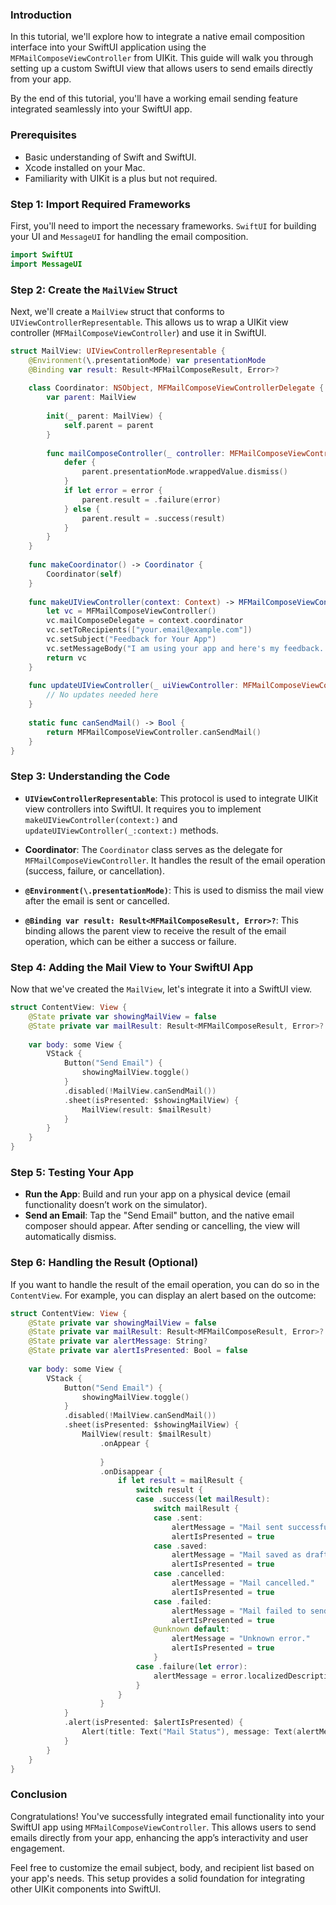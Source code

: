 ### Introduction

In this tutorial, we'll explore how to integrate a native email composition interface into your SwiftUI application using the `MFMailComposeViewController` from UIKit. This guide will walk you through setting up a custom SwiftUI view that allows users to send emails directly from your app.

By the end of this tutorial, you'll have a working email sending feature integrated seamlessly into your SwiftUI app.

### Prerequisites

- Basic understanding of Swift and SwiftUI.
- Xcode installed on your Mac.
- Familiarity with UIKit is a plus but not required.

### Step 1: Import Required Frameworks

First, you'll need to import the necessary frameworks. `SwiftUI` for building your UI and `MessageUI` for handling the email composition.

```swift
import SwiftUI
import MessageUI
```

### Step 2: Create the `MailView` Struct

Next, we'll create a `MailView` struct that conforms to `UIViewControllerRepresentable`. This allows us to wrap a UIKit view controller (`MFMailComposeViewController`) and use it in SwiftUI.

```swift
struct MailView: UIViewControllerRepresentable {
    @Environment(\.presentationMode) var presentationMode
    @Binding var result: Result<MFMailComposeResult, Error>?
    
    class Coordinator: NSObject, MFMailComposeViewControllerDelegate {
        var parent: MailView
        
        init(_ parent: MailView) {
            self.parent = parent
        }
        
        func mailComposeController(_ controller: MFMailComposeViewController, didFinishWith result: MFMailComposeResult, error: Error?) {
            defer {
                parent.presentationMode.wrappedValue.dismiss()
            }
            if let error = error {
                parent.result = .failure(error)
            } else {
                parent.result = .success(result)
            }
        }
    }
    
    func makeCoordinator() -> Coordinator {
        Coordinator(self)
    }
    
    func makeUIViewController(context: Context) -> MFMailComposeViewController {
        let vc = MFMailComposeViewController()
        vc.mailComposeDelegate = context.coordinator
        vc.setToRecipients(["your.email@example.com"])
        vc.setSubject("Feedback for Your App")
        vc.setMessageBody("I am using your app and here's my feedback...", isHTML: false)
        return vc
    }
    
    func updateUIViewController(_ uiViewController: MFMailComposeViewController, context: Context) {
        // No updates needed here
    }
    
    static func canSendMail() -> Bool {
        return MFMailComposeViewController.canSendMail()
    }
}
```

### Step 3: Understanding the Code

- **`UIViewControllerRepresentable`**: This protocol is used to integrate UIKit view controllers into SwiftUI. It requires you to implement `makeUIViewController(context:)` and `updateUIViewController(_:context:)` methods.

- **Coordinator**: The `Coordinator` class serves as the delegate for `MFMailComposeViewController`. It handles the result of the email operation (success, failure, or cancellation).

- **`@Environment(\.presentationMode)`**: This is used to dismiss the mail view after the email is sent or cancelled.

- **`@Binding var result: Result<MFMailComposeResult, Error>?`**: This binding allows the parent view to receive the result of the email operation, which can be either a success or failure.

### Step 4: Adding the Mail View to Your SwiftUI App

Now that we've created the `MailView`, let's integrate it into a SwiftUI view.

```swift
struct ContentView: View {
    @State private var showingMailView = false
    @State private var mailResult: Result<MFMailComposeResult, Error>? = nil
    
    var body: some View {
        VStack {
            Button("Send Email") {
                showingMailView.toggle()
            }
            .disabled(!MailView.canSendMail())
            .sheet(isPresented: $showingMailView) {
                MailView(result: $mailResult)
            }
        }
    }
}
```

### Step 5: Testing Your App

- **Run the App**: Build and run your app on a physical device (email functionality doesn’t work on the simulator).
- **Send an Email**: Tap the "Send Email" button, and the native email composer should appear. After sending or cancelling, the view will automatically dismiss.

### Step 6: Handling the Result (Optional)

If you want to handle the result of the email operation, you can do so in the `ContentView`. For example, you can display an alert based on the outcome:

```swift
struct ContentView: View {
    @State private var showingMailView = false
    @State private var mailResult: Result<MFMailComposeResult, Error>? = nil
    @State private var alertMessage: String?
    @State private var alertIsPresented: Bool = false
    
    var body: some View {
        VStack {
            Button("Send Email") {
                showingMailView.toggle()
            }
            .disabled(!MailView.canSendMail())
            .sheet(isPresented: $showingMailView) {
                MailView(result: $mailResult)
                    .onAppear {
                        
                    }
                    .onDisappear {
                        if let result = mailResult {
                            switch result {
                            case .success(let mailResult):
                                switch mailResult {
                                case .sent:
                                    alertMessage = "Mail sent successfully!"
                                    alertIsPresented = true
                                case .saved:
                                    alertMessage = "Mail saved as draft."
                                    alertIsPresented = true
                                case .cancelled:
                                    alertMessage = "Mail cancelled."
                                    alertIsPresented = true
                                case .failed:
                                    alertMessage = "Mail failed to send."
                                    alertIsPresented = true
                                @unknown default:
                                    alertMessage = "Unknown error."
                                    alertIsPresented = true
                                }
                            case .failure(let error):
                                alertMessage = error.localizedDescription
                            }
                        }
                    }
            }
            .alert(isPresented: $alertIsPresented) {
                Alert(title: Text("Mail Status"), message: Text(alertMessage!), dismissButton: .default(Text("OK")))
            }
        }
    }
}
```

### Conclusion

Congratulations! You've successfully integrated email functionality into your SwiftUI app using `MFMailComposeViewController`. This allows users to send emails directly from your app, enhancing the app’s interactivity and user engagement.

Feel free to customize the email subject, body, and recipient list based on your app's needs. This setup provides a solid foundation for integrating other UIKit components into SwiftUI.
